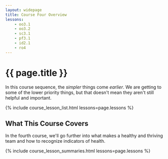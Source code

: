 ```yaml
---
layout: widepage
title: Course Four Overview
lessons:
    - oo3.1
    - oo3.2
    - sc3.1
    - pf3.1
    - id2.1
    - ro4
---
```


# {{ page.title }}

In this course sequence, the *simpler* things come *earlier*. We are getting to some of the lower priority things, but that doesn't mean they aren't still helpful and important.

{% include course_lesson_list.html lessons=page.lessons %}

## What This Course Covers

In the fourth course, we'll go further into what makes a healthy and thriving team and how to recognize indicators of health. 

{% include course_lesson_summaries.html lessons=page.lessons %}
